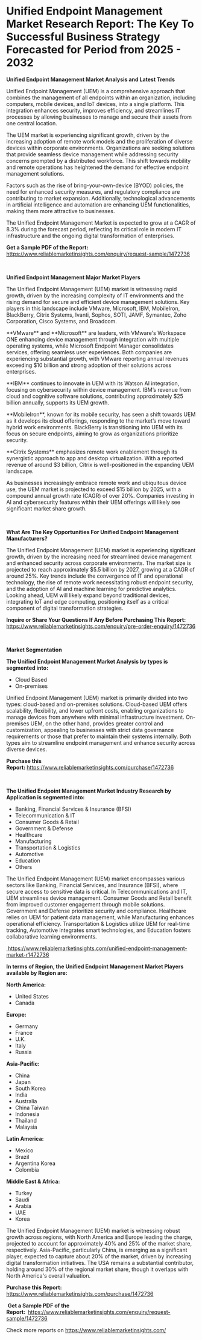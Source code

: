 <p><h1>Unified Endpoint Management Market Research Report: The Key To Successful Business Strategy Forecasted for Period from 2025 - 2032</h1></p><p><strong>Unified Endpoint Management Market Analysis and Latest Trends</strong></p>
<p><p>Unified Endpoint Management (UEM) is a comprehensive approach that combines the management of all endpoints within an organization, including computers, mobile devices, and IoT devices, into a single platform. This integration enhances security, improves efficiency, and streamlines IT processes by allowing businesses to manage and secure their assets from one central location.</p><p>The UEM market is experiencing significant growth, driven by the increasing adoption of remote work models and the proliferation of diverse devices within corporate environments. Organizations are seeking solutions that provide seamless device management while addressing security concerns prompted by a distributed workforce. This shift towards mobility and remote operations has heightened the demand for effective endpoint management solutions.</p><p>Factors such as the rise of bring-your-own-device (BYOD) policies, the need for enhanced security measures, and regulatory compliance are contributing to market expansion. Additionally, technological advancements in artificial intelligence and automation are enhancing UEM functionalities, making them more attractive to businesses. </p><p>The Unified Endpoint Management Market is expected to grow at a CAGR of 8.3% during the forecast period, reflecting its critical role in modern IT infrastructure and the ongoing digital transformation of enterprises.</p></p>
<p><strong>Get a Sample PDF of the Report:&nbsp;</strong> <a href="https://www.reliablemarketinsights.com/enquiry/request-sample/1472736?utm_campaign=2133&utm_medium=2&utm_source=Github&utm_content=ia&utm_term=15022025&utm_id=unified-endpoint-management">https://www.reliablemarketinsights.com/enquiry/request-sample/1472736</a></p>
<p>&nbsp;</p>
<p><strong>Unified Endpoint Management Major Market Players</strong></p>
<p><p>The Unified Endpoint Management (UEM) market is witnessing rapid growth, driven by the increasing complexity of IT environments and the rising demand for secure and efficient device management solutions. Key players in this landscape include VMware, Microsoft, IBM, MobileIron, BlackBerry, Citrix Systems, Ivanti, Sophos, SOTI, JAMF, Symantec, Zoho Corporation, Cisco Systems, and Broadcom.</p><p>**VMware** and **Microsoft** are leaders, with VMware's Workspace ONE enhancing device management through integration with multiple operating systems, while Microsoft Endpoint Manager consolidates services, offering seamless user experiences. Both companies are experiencing substantial growth, with VMware reporting annual revenues exceeding $10 billion and strong adoption of their solutions across enterprises.</p><p>**IBM** continues to innovate in UEM with its Watson AI integration, focusing on cybersecurity within device management. IBM’s revenue from cloud and cognitive software solutions, contributing approximately $25 billion annually, supports its UEM growth.</p><p>**MobileIron**, known for its mobile security, has seen a shift towards UEM as it develops its cloud offerings, responding to the market’s move toward hybrid work environments. BlackBerry is transitioning into UEM with its focus on secure endpoints, aiming to grow as organizations prioritize security.</p><p>**Citrix Systems** emphasizes remote work enablement through its synergistic approach to app and desktop virtualization. With a reported revenue of around $3 billion, Citrix is well-positioned in the expanding UEM landscape.</p><p>As businesses increasingly embrace remote work and ubiquitous device use, the UEM market is projected to exceed $15 billion by 2025, with a compound annual growth rate (CAGR) of over 20%. Companies investing in AI and cybersecurity features within their UEM offerings will likely see significant market share growth.</p></p>
<p>&nbsp;</p>
<p><strong>What Are The Key Opportunities For Unified Endpoint Management Manufacturers?</strong></p>
<p><p>The Unified Endpoint Management (UEM) market is experiencing significant growth, driven by the increasing need for streamlined device management and enhanced security across corporate environments. The market size is projected to reach approximately $5.5 billion by 2027, growing at a CAGR of around 25%. Key trends include the convergence of IT and operational technology, the rise of remote work necessitating robust endpoint security, and the adoption of AI and machine learning for predictive analytics. Looking ahead, UEM will likely expand beyond traditional devices, integrating IoT and edge computing, positioning itself as a critical component of digital transformation strategies.</p></p>
<p><strong>Inquire or Share Your Questions If Any Before Purchasing This Report:</strong> <a href="https://www.reliablemarketinsights.com/enquiry/pre-order-enquiry/1472736?utm_campaign=2133&utm_medium=2&utm_source=Github&utm_content=ia&utm_term=15022025&utm_id=unified-endpoint-management">https://www.reliablemarketinsights.com/enquiry/pre-order-enquiry/1472736</a></p>
<p>&nbsp;</p>
<p><strong>Market Segmentation</strong></p>
<p><strong>The Unified Endpoint Management Market Analysis by types is segmented into:</strong></p>
<p><ul><li>Cloud Based</li><li>On-premises</li></ul></p>
<p><p>Unified Endpoint Management (UEM) market is primarily divided into two types: cloud-based and on-premises solutions. Cloud-based UEM offers scalability, flexibility, and lower upfront costs, enabling organizations to manage devices from anywhere with minimal infrastructure investment. On-premises UEM, on the other hand, provides greater control and customization, appealing to businesses with strict data governance requirements or those that prefer to maintain their systems internally. Both types aim to streamline endpoint management and enhance security across diverse devices.</p></p>
<p><strong>Purchase this Report:&nbsp;</strong><a href="https://www.reliablemarketinsights.com/purchase/1472736?utm_campaign=2133&utm_medium=2&utm_source=Github&utm_content=ia&utm_term=15022025&utm_id=unified-endpoint-management">https://www.reliablemarketinsights.com/purchase/1472736</a></p>
<p>&nbsp;</p>
<p><strong>The Unified Endpoint Management Market Industry Research by Application is segmented into:</strong></p>
<p><ul><li>Banking, Financial Services & Insurance (BFSI)</li><li>Telecommunication & IT</li><li>Consumer Goods & Retail</li><li>Government & Defense</li><li>Healthcare</li><li>Manufacturing</li><li>Transportation & Logistics</li><li>Automotive</li><li>Education</li><li>Others</li></ul></p>
<p><p>The Unified Endpoint Management (UEM) market encompasses various sectors like Banking, Financial Services, and Insurance (BFSI), where secure access to sensitive data is critical. In Telecommunications and IT, UEM streamlines device management. Consumer Goods and Retail benefit from improved customer engagement through mobile solutions. Government and Defense prioritize security and compliance. Healthcare relies on UEM for patient data management, while Manufacturing enhances operational efficiency. Transportation & Logistics utilize UEM for real-time tracking, Automotive integrates smart technologies, and Education fosters collaborative learning environments.</p></p>
<p><a href="https://www.reliablemarketinsights.com/unified-endpoint-management-market-r1472736?utm_campaign=2133&utm_medium=2&utm_source=Github&utm_content=ia&utm_term=15022025&utm_id=unified-endpoint-management">&nbsp;https://www.reliablemarketinsights.com/unified-endpoint-management-market-r1472736</a></p>
<p><strong>In terms of Region, the Unified Endpoint Management Market Players available by Region are:</strong></p>
<p>
    <p> <strong> North America: </strong>
        <ul>
            <li>United States</li>
            <li>Canada</li>
        </ul>
        </p> 
    <p> <strong> Europe: </strong>
        <ul>
            <li>Germany</li>
            <li>France</li>
            <li>U.K.</li>
            <li>Italy</li>
            <li>Russia</li>
        </ul>
        </p> 
    <p> <strong> Asia-Pacific: </strong>
        <ul>
            <li>China</li>
            <li>Japan</li>
            <li>South Korea</li>
            <li>India</li>
            <li>Australia</li>
            <li>China Taiwan</li>
            <li>Indonesia</li>
            <li>Thailand</li>
            <li>Malaysia</li>
        </ul>
        </p> 
    <p> <strong> Latin America: </strong>
        <ul>
            <li>Mexico</li>
            <li>Brazil</li>
            <li>Argentina Korea</li>
            <li>Colombia</li>
        </ul>
        </p> 
    <p> <strong> Middle East & Africa: </strong>
        <ul>
            <li>Turkey</li>
            <li>Saudi</li>
            <li>Arabia</li>
            <li>UAE</li>
            <li>Korea</li>
        </ul>
    </p>
    </p>
<p><p>The Unified Endpoint Management (UEM) market is witnessing robust growth across regions, with North America and Europe leading the charge, projected to account for approximately 40% and 25% of the market share, respectively. Asia-Pacific, particularly China, is emerging as a significant player, expected to capture about 20% of the market, driven by increasing digital transformation initiatives. The USA remains a substantial contributor, holding around 30% of the regional market share, though it overlaps with North America's overall valuation.</p></p>
<p><strong>Purchase this Report: </strong><a href="https://www.reliablemarketinsights.com/purchase/1472736?utm_campaign=2133&utm_medium=2&utm_source=Github&utm_content=ia&utm_term=15022025&utm_id=unified-endpoint-management">https://www.reliablemarketinsights.com/purchase/1472736</a></p>
<p>&nbsp;<strong>Get a Sample PDF of the Report:&nbsp;&nbsp;</strong><a href="https://www.reliablemarketinsights.com/enquiry/request-sample/1472736?utm_campaign=2133&utm_medium=2&utm_source=Github&utm_content=ia&utm_term=15022025&utm_id=unified-endpoint-management">https://www.reliablemarketinsights.com/enquiry/request-sample/1472736</a></p>
<p><strong></strong></p>
<p>Check more reports on <a href="https://www.reliablemarketinsights.com/?utm_campaign=2133&utm_medium=2&utm_source=Github&utm_content=ia&utm_term=15022025&utm_id=unified-endpoint-management">https://www.reliablemarketinsights.com/</a></p>